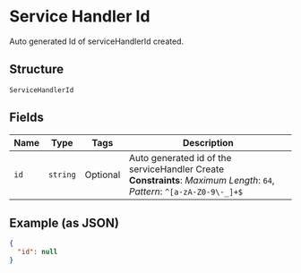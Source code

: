 
# Service Handler Id

Auto generated Id of serviceHandlerId created.

## Structure

`ServiceHandlerId`

## Fields

| Name | Type | Tags | Description |
|  --- | --- | --- | --- |
| `id` | `string` | Optional | Auto generated id of the serviceHandler Create<br>**Constraints**: *Maximum Length*: `64`, *Pattern*: `^[a-zA-Z0-9\-_]+$` |

## Example (as JSON)

```json
{
  "id": null
}
```

